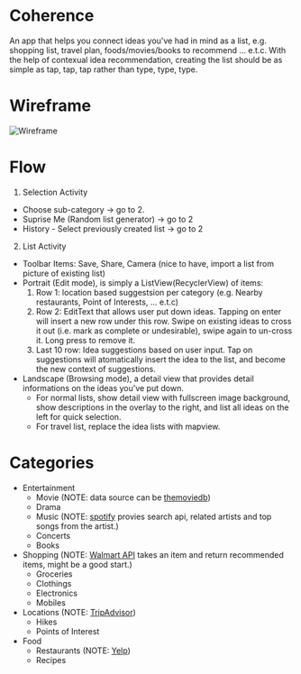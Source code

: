 # Coherence

An app that helps you connect ideas you've had in mind as a list, e.g. shopping list, travel plan, foods/movies/books to recommend ... e.t.c. With the help of contexual idea recommendation, creating the list should be as simple as tap, tap, tap rather than type, type, type.

# Wireframe

![Wireframe](wireframe_by_hand.png)

# Flow

1. Selection Activity
  * Choose sub-category -> go to 2.
  * Suprise Me (Random list generator) -> go to 2
  * History - Select previously created list -> go to 2
2. List Activity
  * Toolbar Items: Save, Share, Camera (nice to have, import a list from picture of existing list)
  * Portrait (Edit mode), is simply a ListView(RecyclerView) of items:
    1. Row 1: location based suggestsion per category (e.g. Nearby restaurants, Point of Interests, ... e.t.c)
    2. Row 2: EditText that allows user put down ideas. Tapping on enter will insert a new row under this row. Swipe on existing ideas to cross it out (i.e. mark as complete or undesirable), swipe again to un-cross it. Long press to remove it.
    3. Last 10 row: Idea suggestions based on user input. Tap on suggestions will atomatically insert the idea to the list, and become the new context of suggestions. 
  * Landscape (Browsing mode), a detail view that provides detail informations on the ideas you've put down.
    * For normal lists, show detail view with fullscreen image background, show descriptions in the overlay to the right, and list all ideas on the left for quick selection.
    * For travel list, replace the idea lists with mapview.
  
# Categories

* Entertainment
  * Movie (NOTE: data source can be [themoviedb](https://www.themoviedb.org/documentation/api))
  * Drama
  * Music (NOTE: [spotify](https://developer.spotify.com/web-api/get-related-artists/) provies search api, related artists and top songs from the artist.)
  * Concerts
  * Books
* Shopping (NOTE: [Walmart API](https://developer.walmartlabs.com/docs/read/Product_Recommendation_API) takes an item and return recommended items, might be a good start.)
  * Groceries
  * Clothings
  * Electronics
  * Mobiles
* Locations (NOTE: [TripAdvisor](https://developer-tripadvisor.com/content-api/documentation/))
  * Hikes
  * Points of Interest
* Food
  * Restaurants (NOTE: [Yelp](https://www.yelp.com/developers/documentation/v2/overview))
  * Recipes
